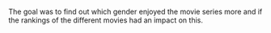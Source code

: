 The goal was to find out which gender enjoyed the movie series more and if the rankings of the different movies had an impact on this.
